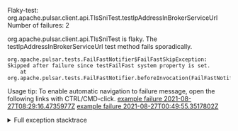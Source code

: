         
Flaky-test: org.apache.pulsar.client.api.TlsSniTest.testIpAddressInBrokerServiceUrl
Number of failures: 2

org.apache.pulsar.client.api.TlsSniTest is flaky. The testIpAddressInBrokerServiceUrl test method fails sporadically.

```
org.apache.pulsar.tests.FailFastNotifier$FailFastSkipException: Skipped after failure since testFailFast system property is set.
	at org.apache.pulsar.tests.FailFastNotifier.beforeInvocation(FailFastNotifier.java:88)

```

Usage tip: To enable automatic navigation to failure message, open the following links with CTRL/CMD-click.
[example failure 2021-08-27T08:29:16.4735977Z](https://github.com/apache/pulsar/runs/3441181143?check_suite_focus=true#step:9:1240)
[example failure 2021-08-27T00:49:55.3517802Z](https://github.com/apache/pulsar/runs/3438608157?check_suite_focus=true#step:9:1236)


<details>
<summary>Full exception stacktrace</summary>
<code><pre>
org.apache.pulsar.tests.FailFastNotifier$FailFastSkipException: Skipped after failure since testFailFast system property is set.
	at org.apache.pulsar.tests.FailFastNotifier.beforeInvocation(FailFastNotifier.java:88)

</pre></code>
</details>

